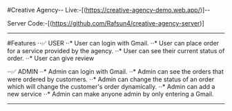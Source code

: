 #Creative Agency--
Live:-[(https://creative-agency-demo.web.app/)]--

Server Code:-[(https://github.com/Rafsun4/creative-agency-server)]

___

#Features
⋅⋅✅ USER
 ⋅⋅* User can login with Gmail.
 ⋅⋅* User can place order for a service provided by the agency.
 ⋅⋅* User can see their current status of order.
 ⋅⋅* User can give review 
 
 ⋅⋅✅ ADMIN
  ⋅⋅* Admin can login with Gmail.
  ⋅⋅* Admin can see the orders that were ordered by customers.
  ⋅⋅* Admin can change the status of an order which will change the customer's order dynamically. 
  ⋅⋅* Admin can add a new service 
  ⋅⋅* Admin can make anyone admin by only entering a Gmail.

___
